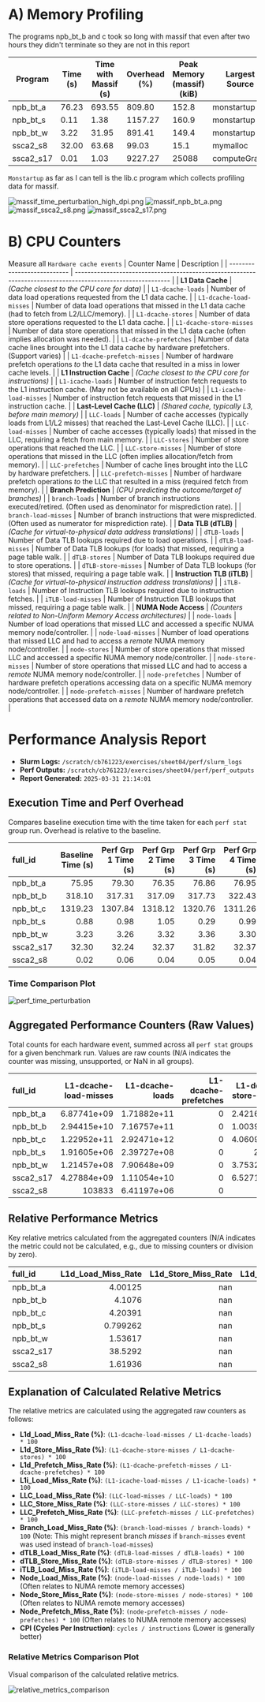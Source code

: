 # A) Memory Profiling 

The programs npb_bt_b and c took so long with massif that even after two hours they didn't terminate so 
they are not in this report 

| Program   | Time (s) | Time with Massif (s) | Overhead (%) | Peak Memory (massif) (kiB) | Largest Source |
| --------- | -------- | -------------------- | ------------ | -------------------------- | -------------- |
| npb_bt_a  | 76.23    | 693.55               | 809.80       | 152.8                      | monstartup     |
| npb_bt_s  | 0.11     | 1.38                 | 1157.27      | 160.9                      | monstartup     |
| npb_bt_w  | 3.22     | 31.95                | 891.41       | 149.4                      | monstartup     |
| ssca2_s8  | 32.00    | 63.68                | 99.03        | 15.1                       | mymalloc       |
| ssca2_s17 | 0.01     | 1.03                 | 9227.27      | 25088                      | computeGraph   |

`Monstartup` as far as I can tell is the lib.c program which collects profiling data for massif. 

![massif_time_perturbation_high_dpi.png](./massif/massif_visualizer/massif_time_perturbation_high_dpi.png)
![massif_npb_bt_a.png](./massif/massif_visualizer/massif_npb_bt_a.png)
![massif_ssca2_s8.png](./massif/massif_visualizer/massif_ssca2_s8.png)
![massif_ssca2_s17.png](./massif/massif_visualizer/massif_ssca2_s17.png)

# B) CPU Counters 
Measure all `Hardware cache events`
| Counter Name                | Description                                                                                                  |
| --------------------------- | ------------------------------------------------------------------------------------------------------------ |
| **L1 Data Cache**           | *(Cache closest to the CPU core for data)*                                                                   |
| `L1-dcache-loads`           | Number of data load operations requested from the L1 data cache.                                             |
| `L1-dcache-load-misses`     | Number of data load operations that missed in the L1 data cache (had to fetch from L2/LLC/memory).           |
| `L1-dcache-stores`          | Number of data store operations requested to the L1 data cache.                                              |
| `L1-dcache-store-misses`    | Number of data store operations that missed in the L1 data cache (often implies allocation was needed).      |
| `L1-dcache-prefetches`      | Number of data cache lines brought into the L1 data cache by hardware prefetchers. (Support varies)          |
| `L1-dcache-prefetch-misses` | Number of hardware prefetch operations *to* the L1 data cache that resulted in a miss in lower cache levels. |
| **L1 Instruction Cache**    | *(Cache closest to the CPU core for instructions)*                                                           |
| `L1-icache-loads`           | Number of instruction fetch requests to the L1 instruction cache. (May not be available on all CPUs)         |
| `L1-icache-load-misses`     | Number of instruction fetch requests that missed in the L1 instruction cache.                                |
| **Last-Level Cache (LLC)**  | *(Shared cache, typically L3, before main memory)*                                                           |
| `LLC-loads`                 | Number of cache accesses (typically loads from L1/L2 misses) that reached the Last-Level Cache (LLC).        |
| `LLC-load-misses`           | Number of cache accesses (typically loads) that missed in the LLC, requiring a fetch from main memory.       |
| `LLC-stores`                | Number of store operations that reached the LLC.                                                             |
| `LLC-store-misses`          | Number of store operations that missed in the LLC (often implies allocation/fetch from memory).              |
| `LLC-prefetches`            | Number of cache lines brought into the LLC by hardware prefetchers.                                          |
| `LLC-prefetch-misses`       | Number of hardware prefetch operations *to* the LLC that resulted in a miss (required fetch from memory).    |
| **Branch Prediction**       | *(CPU predicting the outcome/target of branches)*                                                            |
| `branch-loads`              | Number of branch instructions executed/retired. (Often used as denominator for misprediction rate).          |
| `branch-load-misses`        | Number of branch instructions that were mispredicted. (Often used as numerator for misprediction rate).      |
| **Data TLB (dTLB)**         | *(Cache for virtual-to-physical data address translations)*                                                  |
| `dTLB-loads`                | Number of Data TLB lookups required due to load operations.                                                  |
| `dTLB-load-misses`          | Number of Data TLB lookups (for loads) that missed, requiring a page table walk.                             |
| `dTLB-stores`               | Number of Data TLB lookups required due to store operations.                                                 |
| `dTLB-store-misses`         | Number of Data TLB lookups (for stores) that missed, requiring a page table walk.                            |
| **Instruction TLB (iTLB)**  | *(Cache for virtual-to-physical instruction address translations)*                                           |
| `iTLB-loads`                | Number of Instruction TLB lookups required due to instruction fetches.                                       |
| `iTLB-load-misses`          | Number of Instruction TLB lookups that missed, requiring a page table walk.                                  |
| **NUMA Node Access**        | *(Counters related to Non-Uniform Memory Access architectures)*                                              |
| `node-loads`                | Number of load operations that missed LLC and accessed a specific NUMA memory node/controller.               |
| `node-load-misses`          | Number of load operations that missed LLC and had to access a *remote* NUMA memory node/controller.          |
| `node-stores`               | Number of store operations that missed LLC and accessed a specific NUMA memory node/controller.              |
| `node-store-misses`         | Number of store operations that missed LLC and had to access a *remote* NUMA memory node/controller.         |
| `node-prefetches`           | Number of hardware prefetch operations accessing data on a specific NUMA memory node/controller.             |
| `node-prefetch-misses`      | Number of hardware prefetch operations that accessed data on a *remote* NUMA memory node/controller.         |

# Performance Analysis Report

*   **Slurm Logs:** `/scratch/cb761223/exercises/sheet04/perf/slurm_logs`
*   **Perf Outputs:** `/scratch/cb761223/exercises/sheet04/perf/perf_outputs`
*   **Report Generated:** `2025-03-31 21:14:01`

## Execution Time and Perf Overhead

Compares baseline execution time with the time taken for each `perf stat` group run. Overhead is relative to the baseline.

| full_id   | Baseline Time (s) | Perf Grp 1 Time (s) | Perf Grp 2 Time (s) | Perf Grp 3 Time (s) | Perf Grp 4 Time (s) | Perf Grp 5 Time (s) | Perf Grp 6 Time (s) | Perf Grp 7 Time (s) | Avg. Overhead (%) |
| :-------- | ----------------: | ------------------: | ------------------: | ------------------: | ------------------: | ------------------: | ------------------: | ------------------: | ----------------: |
| npb_bt_a  |             75.95 |               79.30 |               76.35 |               76.86 |               76.95 |               76.62 |               76.57 |               76.64 |              1.43 |
| npb_bt_b  |            318.10 |              317.31 |              317.09 |              317.73 |              322.43 |              315.64 |              317.40 |              322.76 |              0.16 |
| npb_bt_c  |           1319.23 |             1307.84 |             1318.12 |             1320.76 |             1311.26 |             1325.30 |             1309.84 |             1355.40 |              0.15 |
| npb_bt_s  |              0.88 |                0.98 |                1.05 |                0.29 |                0.99 |                0.30 |                0.18 |                0.15 |            -36.07 |
| npb_bt_w  |              3.23 |                3.26 |                3.32 |                3.36 |                3.30 |                3.27 |                3.26 |                3.29 |              2.09 |
| ssca2_s17 |             32.30 |               32.24 |               32.37 |               31.82 |               32.37 |               32.21 |               32.19 |               32.34 |             -0.26 |
| ssca2_s8  |              0.02 |                0.06 |                0.04 |                0.05 |                0.04 |                0.05 |                0.04 |                0.04 |            123.81 |

### Time Comparison Plot

![perf_time_perturbation](./perf/analysis_report/perf_time_perturbation.png)

## Aggregated Performance Counters (Raw Values)

Total counts for each hardware event, summed across all `perf stat` groups for a given benchmark run. Values are raw counts (N/A indicates the counter was missing, unsupported, or NaN in all groups).

| full_id   | L1-dcache-load-misses | L1-dcache-loads | L1-dcache-prefetches | L1-dcache-store-misses | L1-icache-load-misses | L1-icache-loads | LLC-load-misses |   LLC-loads | LLC-prefetch-misses | LLC-prefetches | LLC-store-misses | branch-load-misses | dTLB-load-misses |  dTLB-loads | dTLB-stores | iTLB-load-misses |  iTLB-loads |  node-loads | node-prefetch-misses | node-prefetches | node-store-misses | node-stores |
| :-------- | --------------------: | --------------: | -------------------: | ---------------------: | --------------------: | --------------: | --------------: | ----------: | ------------------: | -------------: | ---------------: | -----------------: | ---------------: | ----------: | ----------: | ---------------: | ----------: | ----------: | -------------------: | --------------: | ----------------: | ----------: |
| npb_bt_a  |           6.87741e+09 |     1.71882e+11 |                    0 |            2.42168e+09 |           4.46081e+07 |     1.47629e+11 |     3.00999e+08 | 6.44452e+08 |         4.80484e+08 |    7.90358e+08 |      2.93789e+07 |        5.01172e+09 |      1.12999e+06 | 1.71882e+11 | 7.55889e+10 |            19602 | 4.06238e+11 | 3.11593e+08 |                  691 |     4.76087e+08 |                 0 | 2.91382e+07 |
| npb_bt_b  |           2.94415e+10 |     7.16757e+11 |                    0 |            1.00393e+10 |           2.31321e+08 |     6.16712e+11 |     1.30557e+09 | 2.60015e+09 |          2.0672e+09 |    3.47156e+09 |      1.17132e+08 |        2.51731e+10 |      7.92706e+07 | 7.16757e+11 | 3.14756e+11 |            70873 | 1.69371e+12 | 1.32786e+09 |                 9234 |     2.06662e+09 |                 0 | 1.17657e+08 |
| npb_bt_c  |           1.22952e+11 |     2.92471e+12 |                    0 |            4.06095e+10 |           7.38815e+08 |      2.5092e+12 |     5.19914e+09 | 1.23717e+10 |         8.56387e+09 |    1.93076e+10 |      4.91002e+08 |         8.3869e+10 |      5.40403e+09 | 2.92471e+12 | 1.28321e+12 |           149995 |  6.9103e+12 | 5.21599e+09 |          5.46556e+09 |      8.1363e+09 |       3.60221e+08 | 5.14464e+08 |
| npb_bt_s  |           1.91605e+06 |     2.39727e+08 |                    0 |                 241861 |                182864 |     2.07107e+08 |            1169 |      212077 |                   6 |         589155 |               77 |        7.51585e+06 |              712 | 2.39727e+08 | 1.06874e+08 |              675 | 5.68199e+08 |         434 |                    0 |             493 |                 0 |           0 |
| npb_bt_w  |           1.21457e+08 |     7.90648e+09 |                    0 |            3.75324e+07 |           3.17497e+06 |     6.82246e+09 |           28033 | 1.37074e+07 |                8568 |    3.27055e+07 |              950 |        2.34336e+08 |           136545 | 7.90648e+09 | 3.50032e+09 |             3253 |  1.8701e+10 |       15029 |                   90 |           26865 |                 0 |        1578 |
| ssca2_s17 |           4.27884e+09 |     1.11054e+10 |                    0 |            6.52717e+08 |                213477 |     3.10883e+10 |      2.9733e+08 | 2.77297e+09 |         1.10835e+06 |    5.43534e+06 |      4.26931e+07 |        1.14432e+10 |      1.49755e+09 | 1.11054e+10 | 2.63702e+09 |           109690 | 3.45429e+10 | 2.89866e+08 |                    0 |     1.01258e+06 |                 0 | 4.16205e+07 |
| ssca2_s8  |                103833 |     6.41197e+06 |                    0 |                  15103 |                 16430 |     1.87896e+07 |             569 |        3732 |                   0 |           2240 |                0 |        7.20616e+06 |              665 | 6.41196e+06 | 1.77662e+06 |              682 | 2.61154e+07 |         197 |                    0 |             463 |                 0 |           0 |

## Relative Performance Metrics

Key relative metrics calculated from the aggregated counters (N/A indicates the metric could not be calculated, e.g., due to missing counters or division by zero).

| full_id   | L1d_Load_Miss_Rate | L1d_Store_Miss_Rate | L1d_Prefetch_Miss_Rate | L1i_Load_Miss_Rate | LLC_Load_Miss_Rate | LLC_Store_Miss_Rate | LLC_Prefetch_Miss_Rate | Branch_Load_Miss_Rate | dTLB_Load_Miss_Rate | dTLB_Store_Miss_Rate | iTLB_Load_Miss_Rate | Node_Load_Miss_Rate | Node_Store_Miss_Rate | Node_Prefetch_Miss_Rate |  CPI |
| :-------- | -----------------: | ------------------: | ---------------------: | -----------------: | -----------------: | ------------------: | ---------------------: | --------------------: | ------------------: | -------------------: | ------------------: | ------------------: | -------------------: | ----------------------: | ---: |
| npb_bt_a  |            4.00125 |                 nan |                    nan |          0.0302165 |            46.7061 |                 nan |                60.7931 |                   nan |         0.000657424 |                  nan |         4.82525e-06 |                 nan |                    0 |             0.000145142 |  nan |
| npb_bt_b  |             4.1076 |                 nan |                    nan |          0.0375088 |            50.2116 |                 nan |                59.5466 |                   nan |           0.0110596 |                  nan |         4.18449e-06 |                 nan |                    0 |             0.000446817 |  nan |
| npb_bt_c  |            4.20391 |                 nan |                    nan |          0.0294442 |            42.0246 |                 nan |                 44.355 |                   nan |            0.184772 |                  nan |          2.1706e-06 |                 nan |              70.0186 |                  67.175 |  nan |
| npb_bt_s  |           0.799262 |                 nan |                    nan |          0.0882944 |           0.551215 |                 nan |             0.00101841 |                   nan |         0.000297005 |                  nan |         0.000118796 |                 nan |                    0 |                       0 |  nan |
| npb_bt_w  |            1.53617 |                 nan |                    nan |          0.0465371 |           0.204511 |                 nan |              0.0261974 |                   nan |            0.001727 |                  nan |         1.73948e-05 |                 nan |                    0 |                0.335008 |  nan |
| ssca2_s17 |            38.5292 |                 nan |                    nan |         0.00068668 |            10.7224 |                 nan |                20.3916 |                   nan |             13.4849 |                  nan |         0.000317548 |                 nan |                    0 |                       0 |  nan |
| ssca2_s8  |            1.61936 |                 nan |                    nan |          0.0874419 |            15.2465 |                 nan |                      0 |                   nan |           0.0103713 |                  nan |          0.00261149 |                 nan |                    0 |                       0 |  nan |

## Explanation of Calculated Relative Metrics

The relative metrics are calculated using the aggregated raw counters as follows:

*   **L1d_Load_Miss_Rate (%)**: `(L1-dcache-load-misses / L1-dcache-loads) * 100`
*   **L1d_Store_Miss_Rate (%)**: `(L1-dcache-store-misses / L1-dcache-stores) * 100`
*   **L1d_Prefetch_Miss_Rate (%)**: `(L1-dcache-prefetch-misses / L1-dcache-prefetches) * 100`
*   **L1i_Load_Miss_Rate (%)**: `(L1-icache-load-misses / L1-icache-loads) * 100`
*   **LLC_Load_Miss_Rate (%)**: `(LLC-load-misses / LLC-loads) * 100`
*   **LLC_Store_Miss_Rate (%)**: `(LLC-store-misses / LLC-stores) * 100`
*   **LLC_Prefetch_Miss_Rate (%)**: `(LLC-prefetch-misses / LLC-prefetches) * 100`
*   **Branch_Load_Miss_Rate (%)**: `(branch-load-misses / branch-loads) * 100` (Note: This might represent branch *misses* if `branch-misses` event was used instead of `branch-load-misses`)
*   **dTLB_Load_Miss_Rate (%)**: `(dTLB-load-misses / dTLB-loads) * 100`
*   **dTLB_Store_Miss_Rate (%)**: `(dTLB-store-misses / dTLB-stores) * 100`
*   **iTLB_Load_Miss_Rate (%)**: `(iTLB-load-misses / iTLB-loads) * 100`
*   **Node_Load_Miss_Rate (%)**: `(node-load-misses / node-loads) * 100` (Often relates to NUMA remote memory accesses)
*   **Node_Store_Miss_Rate (%)**: `(node-store-misses / node-stores) * 100` (Often relates to NUMA remote memory accesses)
*   **Node_Prefetch_Miss_Rate (%)**: `(node-prefetch-misses / node-prefetches) * 100` (Often relates to NUMA remote memory accesses)
*   **CPI (Cycles Per Instruction)**: `cycles / instructions` (Lower is generally better)

### Relative Metrics Comparison Plot

Visual comparison of the calculated relative metrics.

![relative_metrics_comparison](./perf/analysis_report/relative_metrics_comparison.png)

